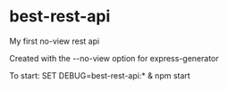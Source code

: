# best-rest-api
My first no-view rest api

Created with the --no-view option for express-generator

To start: SET DEBUG=best-rest-api:* & npm start
